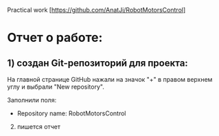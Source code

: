 Practical work [https://github.com/AnatJi/RobotMotorsControl]

# Отчет о работе:


## 1) создан Git-репозиторий для проекта:

На главной странице GitHub нажали на значок "+" в правом верхнем углу и выбрали "New repository".

 Заполнили поля:
- Repository name: RobotMotorsControl


2) пишется отчет
